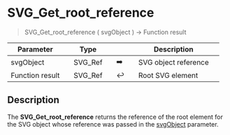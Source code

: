 <!-- Text := SVG_Get_root_reference ( svgObject )
 -> svgObject (Text)-->
# SVG_Get_root_reference

> SVG_Get_root_reference ( svgObject ) -> Function result

| Parameter |     | Type |     |     |     | Description |     |
| --- | --- | --- | --- | --- | --- | --- | --- |
| svgObject |     | SVG_Ref |     | ➡️ |     | SVG object reference |     |
| Function result |     | SVG_Ref |     | ↩️ |     | Root SVG element |     |

## Description

The **SVG_Get_root_reference** returns the reference of the root element for the SVG object whose reference was passed in the [svgObject](# "SVG object reference") parameter.
